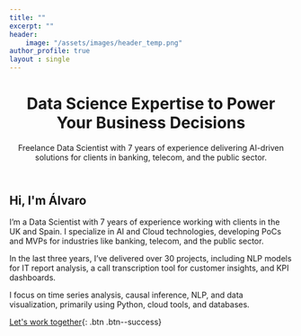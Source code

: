 ```yaml
---
title: ""
excerpt: ""
header:
    image: "/assets/images/header_temp.png"
author_profile: true
layout : single
---
```


<!-- Clear Value Proposition -->
<header>
  <h1>Data Science Expertise to Power Your Business Decisions</h1>
  <p>Freelance Data Scientist with 7 years of experience delivering AI-driven solutions for clients in banking, telecom, and the public sector.</p>
</header>


<!-- Introduction Text -->
<section id="about-me">
  <h2>Hi, I'm Álvaro</h2>
  <p>
    I’m a Data Scientist with 7 years of experience working with clients in the UK and Spain. I specialize in AI and Cloud technologies, developing PoCs and MVPs for industries like banking, telecom, and the public sector.
  </p>
  <p>
    In the last three years, I’ve delivered over 30 projects, including NLP models for IT report analysis, a call transcription tool for customer insights, and KPI dashboards.
  </p>
  <p>
    I focus on time series analysis, causal inference, NLP, and data visualization, primarily using Python, cloud tools, and databases.
  </p>
</section>

<!-- Call to Action Buttons -->
<!-- <section class="cta-buttons">
  <a href="/contact" class="btn btn-success">Let’s Work Together</a>
  <a href="/portfolio" class="btn btn-success">See My Work</a>
</section> -->

[Let's work together](#link){: .btn .btn--success}